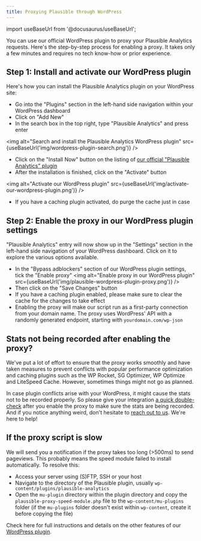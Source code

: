 ```yaml
---
title: Proxying Plausible through WordPress
---
```


import useBaseUrl from '@docusaurus/useBaseUrl';

You can use our official WordPress plugin to proxy your Plausible Analytics requests. Here's the step-by-step process for enabling a proxy. It takes only a few minutes and requires no tech know-how or prior experience.

## Step 1: Install and activate our WordPress plugin

Here's how you can install the Plausible Analytics plugin on your WordPress site:

* Go into the "Plugins" section in the left-hand side navigation within your WordPress dashboard
* Click on "Add New"
* In the search box in the top right, type "Plausible Analytics" and press enter

<img alt="Search and install the Plausible Analytics WordPress plugin" src={useBaseUrl('img/wordpress-plugin-search.png')} />

* Click on the "Install Now" button on the listing of [our official "Plausible Analytics" plugin](https://wordpress.org/plugins/plausible-analytics/)
* After the installation is finished, click on the "Activate" button

<img alt="Activate our WordPress plugin" src={useBaseUrl('img/activate-our-wordpress-plugin.png')} />

* If you have a caching plugin activated, do purge the cache just in case

## Step 2: Enable the proxy in our WordPress plugin settings

"Plausible Analytics" entry will now show up in the "Settings" section in the left-hand side navigation of your WordPress dashboard. Click on it to explore the various options available.

* In the "Bypass adblockers" section of our WordPress plugin settings, tick the "Enable proxy"
<img alt="Enable proxy in our WordPress plugin" src={useBaseUrl('img/plausible-wordpress-plugin-proxy.png')} />
* Then click on the "Save Changes" button
* If you have a caching plugin enabled, please make sure to clear the cache for the changes to take effect
* Enabling the proxy will make our script run as a first-party connection from your domain name. The proxy uses WordPress' API with a randomly generated endpoint, starting with `yourdomain.com/wp-json`

## Stats not being recorded after enabling the proxy?

We've put a lot of effort to ensure that the proxy works smoothly and have taken measures to prevent conflicts with popular performance optimization and caching plugins such as the WP Rocket, SG Optimizer, WP Optimize and LiteSpeed Cache. However, sometimes things might not go as planned.

In case plugin conflicts arise with your WordPress, it might cause the stats not to be recorded properly. So please give your integration [a quick double-check](https://plausible.io/docs/troubleshoot-integration) after you enable the proxy to make sure the stats are being recorded. And if you notice anything weird, don't hesitate to [reach out to us](https://plausible.io/contact). We're here to help!

## If the proxy script is slow

We will send you a notification if the proxy takes too long (>500ms) to send pageviews. This probably means the speed module failed to install automatically. To resolve this:

* Access your server using (S)FTP, SSH or your host
* Navigate to the directory of the Plausible plugin, usually `wp-content/plugins/plausible-analytics`
* Open the `mu-plugin` directory within the plugin directory and copy the `plausible-proxy-speed-module.php` file to the `wp-content/mu-plugins` folder (if the `mu-plugins` folder doesn't exist within `wp-content`, create it before copying the file)

Check here for full instructions and details on the other features of our [WordPress plugin](https://plausible.io/wordpress-analytics-plugin).
